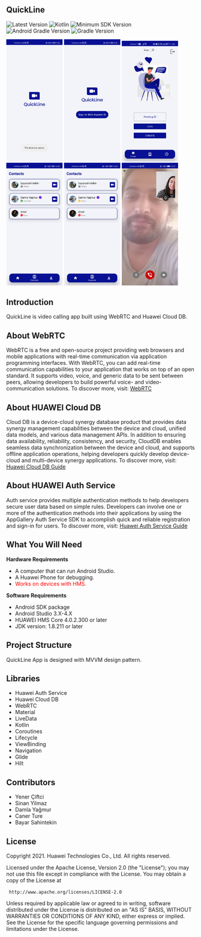 ## QuickLine
![Latest Version](https://img.shields.io/badge/latestVersion-1.0-yellow) ![Kotlin](https://img.shields.io/badge/language-kotlin-blue) ![Minimum SDK Version](https://img.shields.io/badge/minSDK-24-orange) ![Android Gradle Version](https://img.shields.io/badge/androidGradleVersion-7.1.2-green) ![Gradle Version](https://img.shields.io/badge/gradleVersion-7.2-informational)

<img src="screenshots/QLSS.jpg" width=150/>
<img src="screenshots/20220727-115811(WeLinkPC).jpg" width=150>
<img src="screenshots/20220727-120018(WeLinkPC).jpg" width=150>
<img src="screenshots/20220727-115825(WeLinkPC).jpg" width=150>
<img src="screenshots/20220727-115829(WeLinkPC).jpg" width=150>
<img src="screenshots/20220727-115833(WeLinkPC).jpg" width=150>

## Introduction

QuickLine is video calling app built using WebRTC and Huawei Cloud DB.

## About WebRTC
WebRTC is a free and open-source project providing web browsers and mobile applications with real-time communication via application programming interfaces. With WebRTC, you can add real-time communication capabilities to your application that works on top of an open standard. It supports video, voice, and generic data to be sent between peers, allowing developers to build powerful voice- and video-communication solutions. To discover more, visit: [WebRTC](https://webrtc.org/)

## About HUAWEI Cloud DB

Cloud DB is a device-cloud synergy database product that provides data synergy management capabilities between the device and cloud, unified data models, and various data management APIs. In addition to ensuring data availability, reliability, consistency, and security, CloudDB enables seamless data synchronization between the device and cloud, and supports offline application operations, helping developers quickly develop device-cloud and multi-device synergy applications. To discover more, visit: [Huawei Cloud DB Guide](https://developer.huawei.com/consumer/en/doc/development/AppGallery-connect-Guides/agc-clouddb-introduction)

## About HUAWEI Auth Service

Auth service provides multiple authentication methods to help developers secure user data based on simple rules. Developers can involve one or more of the authentication methods into their applications by using the AppGallery Auth Service SDK to accomplish quick and reliable registration and sign-in for users. To discover more, visit: [Huawei Auth Service Guide](https://developer.huawei.com/consumer/en/doc/development/AppGallery-connect-Guides/agc-auth-introduction-0000001053732605)


## What You Will Need

**Hardware Requirements**
- A computer that can run Android Studio.
- A Huawei Phone for debugging.
- <span style="color:red">Works on devices with HMS.</span>
>

**Software Requirements**
- Android SDK package
- Android Studio 3.X-4.X
- HUAWEI HMS Core 4.0.2.300 or later
- JDK version: 1.8.211 or later

## Project Structure

QuickLine App is designed with MVVM design pattern.

## Libraries

- Huawei Auth Service
- Huawei Cloud DB
- WebRTC
- Material
- LiveData
- Kotlin
- Coroutines
- Lifecycle
- ViewBinding
- Navigation
- Glide
- Hilt

## Contributors

- Yener Çiftci
- Sinan Yilmaz
- Damla Yağmur
- Caner Ture
- Bayar Sahintekin


## License

Copyright 2021. Huawei Technologies Co., Ltd. All rights reserved.

   Licensed under the Apache License, Version 2.0 (the "License");
   you may not use this file except in compliance with the License.
   You may obtain a copy of the License at

     http://www.apache.org/licenses/LICENSE-2.0

   Unless required by applicable law or agreed to in writing, software
   distributed under the License is distributed on an "AS IS" BASIS,
   WITHOUT WARRANTIES OR CONDITIONS OF ANY KIND, either express or implied.
   See the License for the specific language governing permissions and
   limitations under the License.
